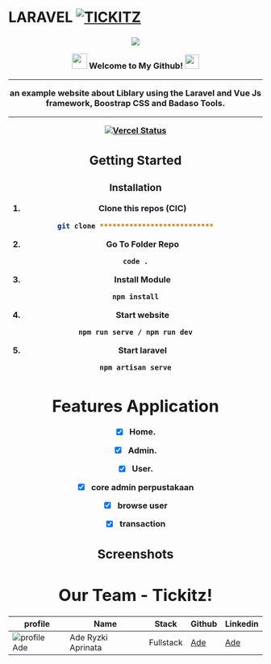 # LARAVEL [![TICKITZ](https://awesome.re/badge-flat2.svg)](https://)
<h3 align="center">

![](https://capsule-render.vercel.app/api?type=waving&color=gradient&height=100&section=header)

<img src="https://camo.githubusercontent.com/5bbf8ca61ef5f92684489ace45ad6f45984fff87a621040c62b1fe31e3005ff9/687474703a2f2f692e696d6775722e636f6d2f436a34724d72532e676966" width="30">
  Welcome to My Github!
  <img src="https://media.giphy.com/media/hvRJCLFzcasrR4ia7z/giphy.gif" width="28">
  
---
<div align="center">
an example website about Liblary using the Laravel and Vue Js framework, Boostrap CSS and Badaso Tools.
  
---
[![Vercel Status](https://img.shields.io/badge/Vercel-000000?style=for-the-badge&logo=vercel&logoColor=white)](https://)
## Getting Started
  
### Installation
  
1. Clone this repos (CIC)
```sh
git clone ***************************
```
2. Go To Folder Repo
```sh
code .
```
3. Install Module
```sh
npm install
```
  
4. Start website
```sh
npm run serve / npm run dev
```
5. Start laravel
```sh
npm artisan serve
```



# Features Application
- [x] Home.
- [x] Admin.
- [x] User.
- [x] core admin perpustakaan
- [x] browse user 
- [x] transaction


## Screenshots  

  
# Our Team - Tickitz!
 | profile | Name | Stack | Github | Linkedin |
 | ------- | ---- | ------ | ------ | -------- |
 | ![profile Ade][img-Ade] | Ade Ryzki Aprinata | Fullstack | [Ade](https://github.com/ade-ryzki)|[Ade](https://www.linkedin.com/in/aderyzki/)
  
[img-Ade]: https://avatars.githubusercontent.com/u/95088271?s=400&u=b013ad92f6887845be279a720f0f1b4eefde31f9&v=4



